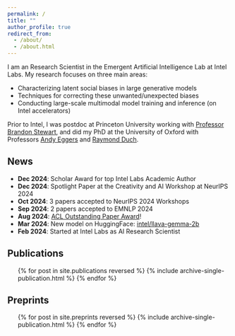 ```yaml
---
permalink: /
title: ""
author_profile: true
redirect_from: 
  - /about/
  - /about.html
---
```


I am an Research Scientist in the Emergent Artificial Intelligence Lab at Intel Labs.
My research focuses on three main areas:

- Characterizing latent social biases in large generative models
- Techniques for correcting these unwanted/unexpected biases
- Conducting large-scale multimodal model training and inference (on Intel accelerators)

Prior to Intel, I was postdoc at Princeton University working with [Professor Brandon Stewart](https://bstewart.scholar.princeton.edu), and did my PhD at the University of Oxford with Professors [Andy Eggers](https://andy.egge.rs) and [Raymond Duch](https://www.raymondduch.com).

## News

- **Dec 2024**: Scholar Award for top Intel Labs Academic Author
- **Dec 2024**: Spotlight Paper at the Creativity and AI Workshop at NeurIPS 2024
- **Oct 2024**: 3 papers accepted to NeurIPS 2024 Workshops
- **Sep 2024**: 2 papers accepted to EMNLP 2024
- **Aug 2024**: [ACL Outstanding Paper Award](https://arxiv.org/pdf/2402.16786)!
- **Mar 2024**: New model on HuggingFace: [intel/llava-gemma-2b](https://huggingface.co/Intel/llava-gemma-2b)
- **Feb 2024**: Started at Intel Labs as AI Research Scientist

## Publications

<ul>{% for post in site.publications reversed %}
  {% include archive-single-publication.html %}
{% endfor %}</ul>

## Preprints

<ul>{% for post in site.preprints reversed %}
  {% include archive-single-publication.html %}
{% endfor %}</ul>